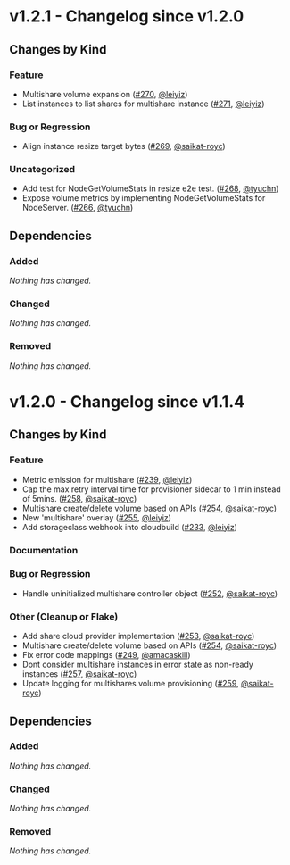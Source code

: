 # v1.2.1 - Changelog since v1.2.0

## Changes by Kind

### Feature
- Multishare volume expansion ([#270](https://github.com/kubernetes-sigs/gcp-filestore-csi-driver/pull/270), [@leiyiz](https://github.com/leiyiz))
- List instances to list shares for multishare instance ([#271](https://github.com/kubernetes-sigs/gcp-filestore-csi-driver/pull/271), [@leiyiz](https://github.com/leiyiz))

### Bug or Regression

- Align instance resize target bytes ([#269](https://github.com/kubernetes-sigs/gcp-filestore-csi-driver/pull/269), [@saikat-royc](https://github.com/saikat-royc))

### Uncategorized

- Add test for NodeGetVolumeStats in resize e2e test. ([#268](https://github.com/kubernetes-sigs/gcp-filestore-csi-driver/pull/268), [@tyuchn](https://github.com/tyuchn))
- Expose volume metrics by implementing NodeGetVolumeStats for NodeServer. ([#266](https://github.com/kubernetes-sigs/gcp-filestore-csi-driver/pull/266), [@tyuchn](https://github.com/tyuchn))

## Dependencies

### Added
_Nothing has changed._

### Changed
_Nothing has changed._

### Removed
_Nothing has changed._

# v1.2.0 - Changelog since v1.1.4

## Changes by Kind

### Feature

- Metric emission for multishare ([#239](https://github.com/kubernetes-sigs/gcp-filestore-csi-driver/pull/239), [@leiyiz](https://github.com/leiyiz))
- Cap the max retry interval time for provisioner sidecar to 1 min instead of 5mins. ([#258](https://github.com/kubernetes-sigs/gcp-filestore-csi-driver/pull/258), [@saikat-royc](https://github.com/saikat-royc))
- Multishare create/delete volume based on APIs ([#254](https://github.com/kubernetes-sigs/gcp-filestore-csi-driver/pull/254), [@saikat-royc](https://github.com/saikat-royc))
- New 'multishare' overlay ([#255](https://github.com/kubernetes-sigs/gcp-filestore-csi-driver/pull/255), [@leiyiz](https://github.com/leiyiz))
- Add storageclass webhook into cloudbuild ([#233](https://github.com/kubernetes-sigs/gcp-filestore-csi-driver/pull/233), [@leiyiz](https://github.com/leiyiz))

### Documentation

### Bug or Regression

- Handle uninitialized multishare controller object ([#252](https://github.com/kubernetes-sigs/gcp-filestore-csi-driver/pull/252), [@saikat-royc](https://github.com/saikat-royc))

### Other (Cleanup or Flake)

- Add share cloud provider implementation ([#253](https://github.com/kubernetes-sigs/gcp-filestore-csi-driver/pull/253), [@saikat-royc](https://github.com/saikat-royc))
- Multishare create/delete volume based on APIs ([#254](https://github.com/kubernetes-sigs/gcp-filestore-csi-driver/pull/254), [@saikat-royc](https://github.com/saikat-royc))
- Fix error code mappings ([#249](https://github.com/kubernetes-sigs/gcp-filestore-csi-driver/pull/249), [@amacaskill](https://github.com/amacaskill))
- Dont consider multishare instances in error state as non-ready instances ([#257](https://github.com/kubernetes-sigs/gcp-filestore-csi-driver/pull/257), [@saikat-royc](https://github.com/saikat-royc))
- Update logging for multishares volume provisioning ([#259](https://github.com/kubernetes-sigs/gcp-filestore-csi-driver/pull/259), [@saikat-royc](https://github.com/saikat-royc))

## Dependencies

### Added
_Nothing has changed._

### Changed
_Nothing has changed._

### Removed
_Nothing has changed._
